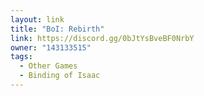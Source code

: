 ```yaml
---
layout: link
title: "BoI: Rebirth"
link: https://discord.gg/0bJtYsBveBF0NrbY
owner: "143133515"
tags: 
  - Other Games
  - Binding of Isaac
---
```

